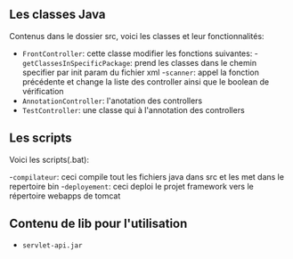 ## Les classes Java

Contenus dans le dossier src, voici les classes et leur fonctionnalités:
- `FrontController`: cette classe modifier les fonctions suivantes:
    -`getClassesInSpecificPackage`: prend les classes dans le chemin specifier par init param du fichier xml
    -`scanner`: appel la fonction précédente et change la liste des controller ainsi que le boolean de vérification
- `AnnotationController`: l'anotation des controllers
- `TestController`: une classe qui à l'annotation des controllers

## Les scripts

Voici les scripts(.bat):

-`compilateur`: ceci compile tout les fichiers java dans src et les met dans le repertoire bin
-`deployement`: ceci deploi le projet framework vers le répertoire webapps de tomcat 

## Contenu de lib pour l'utilisation
- `servlet-api.jar`
